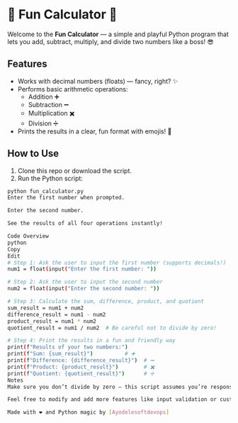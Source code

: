 # 🎉 Fun Calculator 🎉

Welcome to the **Fun Calculator** — a simple and playful Python program that lets you add, subtract, multiply, and divide two numbers like a boss! 😎

## Features

- Works with decimal numbers (floats) — fancy, right? ✨
- Performs basic arithmetic operations:
  - Addition ➕
  - Subtraction ➖
  - Multiplication ✖️
  - Division ➗
- Prints the results in a clear, fun format with emojis! 🥳

## How to Use

1. Clone this repo or download the script.
2. Run the Python script:

```bash
python fun_calculator.py
Enter the first number when prompted.

Enter the second number.

See the results of all four operations instantly!

Code Overview
python
Copy
Edit
# Step 1: Ask the user to input the first number (supports decimals!)
num1 = float(input("Enter the first number: "))

# Step 2: Ask the user to input the second number
num2 = float(input("Enter the second number: "))

# Step 3: Calculate the sum, difference, product, and quotient
sum_result = num1 + num2
difference_result = num1 - num2
product_result = num1 * num2
quotient_result = num1 / num2  # Be careful not to divide by zero!

# Step 4: Print the results in a fun and friendly way
print(f"Results of your two numbers:")
print(f"Sum: {sum_result}")          # ➕
print(f"Difference: {difference_result}")  # ➖
print(f"Product: {product_result}")        # ✖️
print(f"Quotient: {quotient_result}")      # ➗
Notes
Make sure you don’t divide by zero — this script assumes you’re responsible! 😅

Feel free to modify and add more features like input validation or custom operations.

Made with ❤️ and Python magic by [Ayodelesoftdevops]
